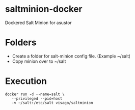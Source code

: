 # saltminion-docker

Dockered Salt Minion for asustor

# Folders

* Create a folder for salt-minion config file. (Example ~/salt)
* Copy minion over to ~/salt

# Execution

```
docker run -d --name=salt \
   --privileged --pid=host
   -v ~/salt:/etc/salt visago/saltminion 
```
